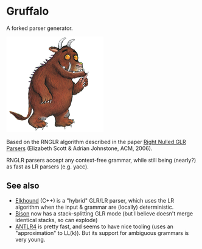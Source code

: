 Gruffalo
========

A forked parser generator.

![The Gruffalo](.github/gruffalo.png)

Based on the RNGLR algorithm described in the paper [Right Nulled GLR Parsers](https://pdfs.semanticscholar.org/ae18/fa7080e85922fa916591bc73cd100ff5e861.pdf) (Elizabeth Scott & Adrian Johnstone, ACM, 2006).

RNGLR parsers accept any context-free grammar, while still being (nearly?) as fast as LR parsers (e.g. yacc).


See also
--------

* [Elkhound](http://scottmcpeak.com/elkhound/sources/elkhound/) (C++) is a "hybrid" GLR/LR parser, which uses the LR algorithm when the input & grammar are (locally) deterministic.
* [Bison](http://www.gnu.org/software/bison/manual/html_node/GLR-Parsers.html) now has a stack-splitting GLR mode (but I believe doesn't merge identical stacks, so can explode)
* [ANTLR4]() is pretty fast, and seems to have nice tooling (uses an "approximation" to LL(k)). But its support for ambiguous grammars is very young.
